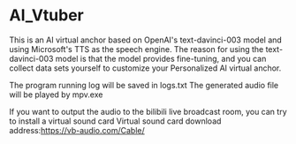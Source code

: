 # AI_Vtuber
This is an AI virtual anchor based on OpenAI's text-davinci-003 model and using Microsoft's TTS as the speech engine. 
The reason for using the text-davinci-003 model is that the model provides fine-tuning, and you can collect data sets 
yourself to customize your Personalized AI virtual anchor.

The program running log will be saved in logs.txt
The generated audio file will be played by mpv.exe

If you want to output the audio to the bilibili live broadcast room, you can try to install a virtual sound card
Virtual sound card download address:https://vb-audio.com/Cable/
